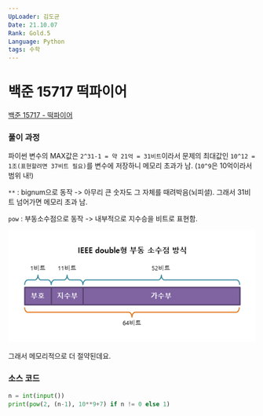 ```yaml
---
UpLoader: 김도균
Date: 21.10.07
Rank: Gold.5
Language: Python
tags: 수학
---
```


# 백준 15717 떡파이어

[백준 15717 - 떡파이어](https://www.acmicpc.net/problem/15717)  
  

### 풀이 과정  

파이썬 변수의 MAX값은 `2^31-1 = 약 21억 = 31비트`이라서 문제의 최대값인 `10^12 = 1조(표현할려면 37비트 필요)`를 변수에 저장하니 메모리 초과가 남. (`10^9`은 10억이라서 범위 내!)

`**` : bignum으로 동작  -> 아무리 큰 숫자도 그 자체를 때려박음(뇌피셜). 그래서 31비트 넘어가면 메모리 초과 남.

`pow` : 부동소수점으로 동작 -> 내부적으로 지수승을 비트로 표현함.

![부동소수점](../images/부동소수점.png)

그래서 메모리적으로 더 절약된데요.


### 소스 코드

```py
n = int(input())
print(pow(2, (n-1), 10**9+7) if n != 0 else 1)
```
